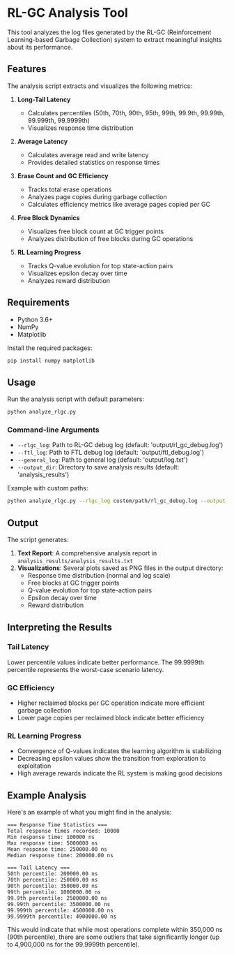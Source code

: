 # RL-GC Analysis Tool

This tool analyzes the log files generated by the RL-GC (Reinforcement Learning-based Garbage Collection) system to extract meaningful insights about its performance.

## Features

The analysis script extracts and visualizes the following metrics:

1. **Long-Tail Latency**
   - Calculates percentiles (50th, 70th, 90th, 95th, 99th, 99.9th, 99.99th, 99.999th, 99.9999th)
   - Visualizes response time distribution

2. **Average Latency**
   - Calculates average read and write latency
   - Provides detailed statistics on response times

3. **Erase Count and GC Efficiency**
   - Tracks total erase operations
   - Analyzes page copies during garbage collection
   - Calculates efficiency metrics like average pages copied per GC

4. **Free Block Dynamics**
   - Visualizes free block count at GC trigger points
   - Analyzes distribution of free blocks during GC operations

5. **RL Learning Progress**
   - Tracks Q-value evolution for top state-action pairs
   - Visualizes epsilon decay over time
   - Analyzes reward distribution

## Requirements

- Python 3.6+
- NumPy
- Matplotlib

Install the required packages:

```bash
pip install numpy matplotlib
```

## Usage

Run the analysis script with default parameters:

```bash
python analyze_rlgc.py
```

### Command-line Arguments

- `--rlgc_log`: Path to RL-GC debug log (default: 'output/rl_gc_debug.log')
- `--ftl_log`: Path to FTL debug log (default: 'output/ftl_debug.log')
- `--general_log`: Path to general log (default: 'output/log.txt')
- `--output_dir`: Directory to save analysis results (default: 'analysis_results')

Example with custom paths:

```bash
python analyze_rlgc.py --rlgc_log custom/path/rl_gc_debug.log --output_dir my_results
```

## Output

The script generates:

1. **Text Report**: A comprehensive analysis report in `analysis_results/analysis_results.txt`
2. **Visualizations**: Several plots saved as PNG files in the output directory:
   - Response time distribution (normal and log scale)
   - Free blocks at GC trigger points
   - Q-value evolution for top state-action pairs
   - Epsilon decay over time
   - Reward distribution

## Interpreting the Results

### Tail Latency
Lower percentile values indicate better performance. The 99.9999th percentile represents the worst-case scenario latency.

### GC Efficiency
- Higher reclaimed blocks per GC operation indicate more efficient garbage collection
- Lower page copies per reclaimed block indicate better efficiency

### RL Learning Progress
- Convergence of Q-values indicates the learning algorithm is stabilizing
- Decreasing epsilon values show the transition from exploration to exploitation
- High average rewards indicate the RL system is making good decisions

## Example Analysis

Here's an example of what you might find in the analysis:

```
=== Response Time Statistics ===
Total response times recorded: 10000
Min response time: 100000 ns
Max response time: 5000000 ns
Mean response time: 250000.00 ns
Median response time: 200000.00 ns

=== Tail Latency ===
50th percentile: 200000.00 ns
70th percentile: 250000.00 ns
90th percentile: 350000.00 ns
99th percentile: 1000000.00 ns
99.9th percentile: 2500000.00 ns
99.99th percentile: 3500000.00 ns
99.999th percentile: 4500000.00 ns
99.9999th percentile: 4900000.00 ns
```

This would indicate that while most operations complete within 350,000 ns (90th percentile), there are some outliers that take significantly longer (up to 4,900,000 ns for the 99.9999th percentile). 
